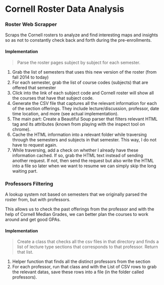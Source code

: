 # Cornell Roster Data Analysis

### Roster Web Scrapper

Scraps the Cornell rosters to analyze and find interesting maps and insights so as not to constantly check back and forth during the pre-enrollments.

#### Implementation

> Parse the roster pages subject by subject for each semester.

1. Grab the list of semesters that uses this new version of the roster (from fall 2014 to today)
2. For each semester, grab the list of course codes (subjects) that are offered that semester
3. Click into the link of each subject code and Cornell roster will show all the courses that have that subject code.
4. Generate the CSV file that captures all the relevant information for each of the section offerings. They include lecture/discussion, professor, date time location, and more (see actual implementation).
5. The main part: Create a Beautiful Soup parser that filters relevant HTML tag and its attributes (known from playing with the inspect tool on chrome).
6. Cache the HTML information into a relevant folder while traversing through the semesters and subjects in that semester. This way, I do not have to request again.
7. While traversing, add a check on whether I already have these information cached. If so, grab the HTML text instead of sending another request. If not, then send the request but also write the HTML into a file so later when we want to resume we can simply skip the long waiting part.

### Professors Filtering

A lookup system not based on semesters that we originally parsed the roster from, but with professors.

This allows us to check the past offerings from the professor and with the help of Cornell Median Grades, we can better plan the courses to work around and get good GPAs.

#### Implementation

> Create a class that checks all the csv files in that directory and finds a list of lecture type sections that corresponds to that professor. Return that list.

1. Helper function that finds all the distinct professors from the section
2. For each professor, run that class and with the List of CSV rows to grab the relevant datas, save these rows into a file (in the folder called professors).
